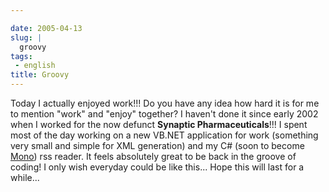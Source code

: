 ```yaml
---

date: 2005-04-13
slug: |
  groovy
tags:
 - english
title: Groovy
---
```


Today I actually enjoyed work!!! Do you have any idea how hard it is for
me to mention "work" and "enjoy" together? I haven't done it since early
2002 when I worked for the now defunct **Synaptic Pharmaceuticals**!!! I
spent most of the day working on a new VB.NET application for work
(something very small and simple for XML generation) and my C\# (soon to
become [Mono](http://www.mono-project.com/Main_Page)) rss reader. It
feels absolutely great to be back in the groove of coding! I only wish
everyday could be like this... Hope this will last for a while...
